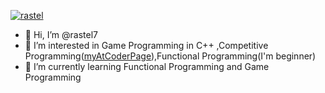 [![rastel](https://img.shields.io/endpoint?url=https%3A%2F%2Fatcoder-badges.now.sh%2Fapi%2Fatcoder%2Fjson%2Frastel)](https://atcoder.jp/users/rastel)


- 👋 Hi, I’m @rastel7
- 👀 I’m interested in Game Programming in C++ ,Competitive Programming([myAtCoderPage](https://atcoder.jp/users/rastel)),Functional Programming(I'm  beginner)
- 🌱 I’m currently learning Functional Programming and Game Programming
 

<!---
rastel7/rastel7 is a ✨ special ✨ repository because its `README.md` (this file) appears on your GitHub profile.
You can click the Preview link to take a look at your changes.
--->
